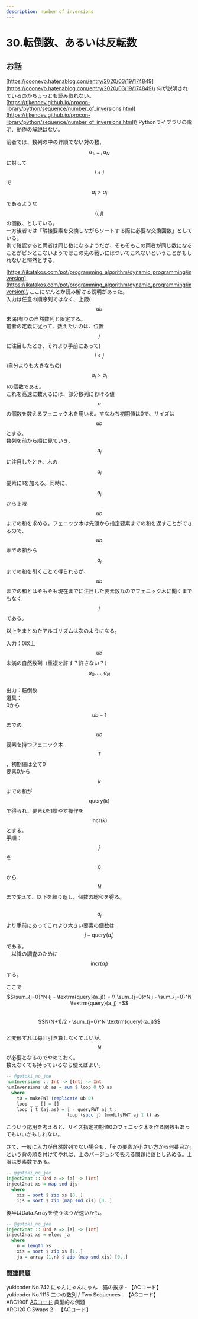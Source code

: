 ```yaml
---
description: number of inversions
---
```


# 30.転倒数、あるいは反転数

## お話

[https://coonevo.hatenablog.com/entry/2020/03/19/174849](https://coonevo.hatenablog.com/entry/2020/03/19/174849)\
何が説明されているのかちょっとも読み取れない。\
[https://tjkendev.github.io/procon-library/python/sequence/number_of_inversions.html](https://tjkendev.github.io/procon-library/python/sequence/number_of_inversions.html)\
Pythonライブラリの説明、動作の解説はない。

前者では、数列の中の昇順でない対の数、$$a_1,\dots,a_N$$に対して$$i<j$$で$$a_i > a_j$$であるような$$(i,j)$$の個数、としている。\
一方後者では「隣接要素を交換しながらソートする際に必要な交換回数」としている。\
例で確認すると両者は同じ数になるようだが、そもそもこの両者が同じ数になることがピンとこないようではこの先の戦いにはついてこれないということかもしれないと愕然とする。

[https://ikatakos.com/pot/programming_algorithm/dynamic_programming/inversion](https://ikatakos.com/pot/programming_algorithm/dynamic_programming/inversion)\
ここになんとか読み解ける説明があった。\
入力は任意の順序列ではなく、上限($$ub$$未満)有りの自然数列と限定する。\
前者の定義に従って、数えたいのは、位置$$j$$に注目したとき、それより手前にあって($$i < j$$)自分よりも大きなもの($$a_i > a_j$$)の個数である。\
これを高速に数えるには、部分数列における値$$a$$の個数を数えるフェニック木を用いる。すなわち初期値は0で、サイズは$$ub$$とする。\
数列を前から順に見ていき、$$a_j$$に注目したとき、木の$$a_j$$要素に1を加える。同時に、$$a_j$$から上限$$ub$$までの和を求める。フェニック木は先頭から指定要素までの和を返すことができるので、$$ub$$までの和から$$a_j$$までの和を引くことで得られるが、$$ub$$までの和とはそもそも現在までに注目した要素数なのでフェニック木に聞くまでもなく$$j$$である。

以上をまとめたアルゴリズムは次のようになる。

入力：0以上$$ub$$未満の自然数列（重複を許す？許さない？）$$a_0,\dots,a_N$$\
出力：転倒数\
道具：\
0から$$ub-1$$までの$$ub$$要素を持つフェニック木$$T$$、初期値は全て0\
要素0から$$k$$までの和が$$\textrm{query}(k)$$で得られ、要素kを1増やす操作を$$\textrm{incr}(k)$$とする。\
手順：\
$$j$$を$$0$$から$$N$$まで変えて、以下を繰り返し、個数の総和を得る。\
　$$a_j$$より手前にあってこれより大きい要素の個数は$$j - \textrm{query}(a_j)$$である。\
　以降の調査のために$$\textrm{incr}(a_j)$$する。

ここで\
$$\sum_{j=0}^N (j - \textrm{query}(a_j)) = \\ \sum_{j=0}^N j - \sum_{j=0}^N \textrm{query}(a_j) =$$\
$$N(N+1)/2 - \sum_{j=0}^N \textrm{query}(a_j)$$\
と変形すれば毎回引き算しなくてよいが、$$N$$が必要となるのでやめておく。\
数えなくても持っているなら使えばよい。

```haskell
-- @gotoki_no_joe
numInversions :: Int -> [Int] -> Int
numInversions ub as = sum $ loop 0 t0 as
  where
    t0 = makeFWT (replicate ub 0)
    loop _ _ [] = []
    loop j t (aj:as) = j - queryFWT aj t :
                       loop (succ j) (modifyFWT aj 1 t) as
```

こういう応用を考えると、サイズ指定初期値0のフェニック木を作る関数もあってもいいかもしれない。

さて、一般に入力が自然数列でない場合も、「その要素が小さい方から何番目か」という背の順を付けてやれば、上のバージョンで扱える問題に落とし込める。上限は要素数である。

```haskell
-- @gotoki_no_joe
inject2nat :: Ord a => [a] -> [Int]
inject2nat xs = map snd ijs
  where
    xis = sort $ zip xs [0..]
    ijs = sort $ zip (map snd xis) [0..]
```

後半はData.Arrayを使うほうが速いかも。

```haskell
-- @gotoki_no_joe
inject2nat :: Ord a => [a] -> [Int]
inject2nat xs = elems ja
  where
    n = length xs
    xis = sort $ zip xs [1..]
    ja = array (1,n) $ zip (map snd xis) [0..]
```

### 関連問題

yukicoder No.742 にゃんにゃんにゃん　猫の挨拶 - 【ACコード】\
yukicoder No.1115 二つの数列 / Two Sequences - 【ACコード】\
ABC190F [ACコード](https://atcoder.jp/contests/abc190/submissions/23145183) 典型的な例題\
ARC120 C Swaps 2 - 【ACコード】
